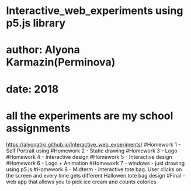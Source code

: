 # Interactive_web_experiments using p5.js library
# author: Alyona Karmazin(Perminova) 
# date: 2018
# all the experiments are my school assignments 
 https://alyonatiki.github.io/Interactive_web_experiments/
#Homework 1 - Self Portrait using
#Homework 2 - Static drawing 
#Homework 3 - Logo
#Homework 4 - Interactive design
#Homework 5 - Interactive design
#Homework 6 - Logo + Animation
#Homework 7 - windows - just drawing using p5.js
#Homework 8 - Midterm - interactive tote bag. User clicks on the screen and every time gets different Hallowen tote bag design
#Final - web app that allows you to pick ice cream and counts colories
